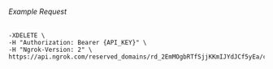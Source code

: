 
###### Example Request
```curl \
-XDELETE \
-H "Authorization: Bearer {API_KEY}" \
-H "Ngrok-Version: 2" \
https://api.ngrok.com/reserved_domains/rd_2EmMOgbRTfSjjKKmIJYdJCf5yEa/certificate_management_policy
